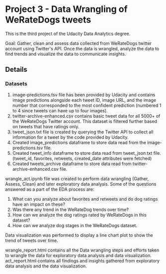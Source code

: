 # Project 3 - Data Wrangling of WeRateDogs tweets
This is the third project of the Udacity Data Analytics degree.

Goal: Gather, clean and assess data collected from WeRateDogs twitter account using Twitter's API. Once the data is wrangled, analyze the data to find trends and visualize the data to communicate insights. 

## Details

### Datasets
1. image-predictions.tsv file has been provided by Udacity and contains image predictions alongside each tweet ID, image URL, and the image number that corresponded to the most confident prediction (numbered 1 to 4 since tweets can have up to four images).
2. twitter-archive-enhanced.csv contains basic tweet data for all 5000+ of the WeRateDogs Twitter account. This dataset is filtered further based on tweets that have ratings only. 
3. tweet_json.txt file is created by querying the Twitter API to collect all information for a tweet by the code provided by Udacity. 
4. Created image_predictions dataframe to store data read from the image-predictions.tsv file.
5. Created tweet_info dataframe to store data read from tweet_json.txt file. (tweet_id, favorites, retweets, created_date attributes were fetched)
6. Created tweets_archive dataframe to store data read from twitter-archive-enhanced.csv file.

wrangle_act.ipynb file was created to perform data wrangling (Gather, Assess, Clean) and later exploratory data analysis. 
Some of the questions answered as a part of the EDA process are:
1. What can you analyze about favorites and retweets and do dog ratings have an impact on these?
2. Was there any trend in the WeRateDog trends over time?
3. How can we analyze the dog ratings rated by WeRateDogs in this dataset?
4. How can we analyze dog stages in the WeRateDogs dataset.

Data visualization was performed to display a line chart plot to show the trend of tweets over time.

wrangle_report.html contains all the Data wrangling steps and efforts taken to wrangle the data for exploratory data analysis and data visualization.
act_report.html contains all findings and insights gathered from exploratory data analysis and the data visualization.



